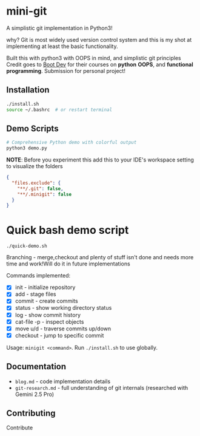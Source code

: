 # mini-git

A simplistic git implementation in Python3!

why?
Git is most widely used version control system and this is my shot at implementing at least the basic functionality.

Built this with python3 with OOPS in mind, and simplistic git principles
Credit goes to [Boot Dev](https://www.boot.dev/) for their courses on **python** **OOPS**, and **functional programming**.
Submission for personal project!

## Installation

```bash
./install.sh
source ~/.bashrc  # or restart terminal
```

## Demo Scripts

```bash
# Comprehensive Python demo with colorful output
python3 demo.py
```

**NOTE**: Before you experiment this add this to your IDE's workspace setting to visualize the folders

```json
{
  "files.exclude": {
    "**/.git": false,
    "**/.minigit": false
  }
}
```

# Quick bash demo script

```
./quick-demo.sh
```

Branching - merge,checkout and plenty of stuff isn't done and needs more time and work!Will do it in future implementations

Commands implemented:

- [x] init - initialize repository
- [x] add - stage files
- [x] commit - create commits
- [x] status - show working directory status
- [x] log - show commit history
- [x] cat-file -p - inspect objects
- [x] move u/d - traverse commits up/down
- [x] checkout - jump to specific commit

Usage: `minigit <command>`. Run `./install.sh` to use globally.

## Documentation

- `blog.md` - code implementation details
- `git-research.md` - full understanding of git internals (researched with Gemini 2.5 Pro)

## Contributing
Contribute
